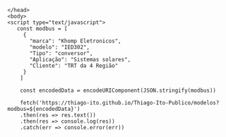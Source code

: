 <html>  
    <head>
        
    </head>
    <body>
    <script type="text/javascript">
       const modbus = [
         {
           "marca": "Khomp Eletronicos",
           "modelo": "IED302",
           "Tipo": "conversor",
           "Aplicação": "Sistemas solares",
           "Cliente": "TRT da 4 Região"
         }
        ]

        const encodedData = encodeURIComponent(JSON.stringify(modbus))        
        
        fetch('https://thiago-ito.github.io/Thiago-Ito-Publico/modelos?modbus=${encodedData}')
        .then(res => res.text())
        .then(res => console.log(res))
        .catch(err => console.error(err))
</script>
    </body>
</html>
